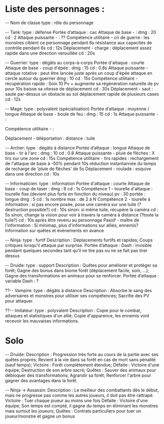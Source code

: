 # Liste des personnages :

-- Nom de classe
type : rôle du personnage

-- Tank:
type : défense
Portée d’attaque : cac
Attaque de base -  :
    dmg : 20
    cd : 2
Attaque puissante -  :
	??
Compétence utilitaire - cri de guerre :
    les monstres ciblent ce personnage pendant 6s
    résistance aux capacités de contrôle pendant 6s
    cd : 12s
Déplacement - charge :
    déplacement assez rapide dans une direction verouillée
    cd : 20s

-- Guerrier:
type : dégâts au corps-à-corps
Portée d'attaque : courte
Attaque de base - coup d'épée :
    dmg : 15
    cd : 0.8s
Attaque puissante - attaque rotative :
    peut être lancée juste après un coup d'épée
    attaque en cercle autour du guerrier
    dmg : 10
    cd : 15s
Compétence utilitaire - récupération rapide :
    Soin 10 Pv + augmente sa régénération naturelle de pv pour 10s
    baisse sa vitesse de déplacement
    cd : 30s
Déplacement - saut :
    saute par-dessus un obstacle au sol
    déplacement rapide de plusieurs cases
    cd : 12s

-- Mage:
type : polyvalent (spécialisation)
Portée d’attaque : moyenne / longue
Attaque de base - boule de feu :
    dmg : 15
    cd : 1s
Attaque puissante -  :

Compétence utilitaire -  :

Déplacement - téléportation :
    distance : tuile


-- Archer:
type : dégâts à distance
Portée d’attaque : longue
Attaque de base - tir à l'arc :
    dmg : 10
    cd : 0.8
Attaque puissante - pluie de flèches :
    X tirs sur une zone
    cd : 15s
Compétence utilitaire - tirs rapides :
    rechargement de l'attaque de base à -50% pendant 10s
    réduction instantannée du temps de recharge de 'pluie de flèches' de 5s
Déplacement - roulade :
    esquive dans une direction
    cd : 10s


-- Informaticien:
type : information
Portée d'attaque : courte
Attaque de base - coup de taser :
	dmg : 8
	cd : 1s
Compétence 1 - tourelle d'attaque :
	tourelle fixe (devient plus forte en fonction du niveau)
		pv : 30
		portée : longue
		dmg : 5
		cd : 1s
		nombre max : de 2 à N
Compétence 2 - tourelle à information :
	si pas encore posée, pose une caméra sur une tuile (?destruction possible?)	
		cd : 10s
	sinon:
		si même tuile, récupère la caméra
			cd : 5s
		sinon, change la vision pour voir à travers la caméra à distance (?toute la tuile?)
			cd : 10s après être revenu au personnage
Passif - maître de l'information :
	Si minimap, plus d'informations sur alliés, ennemis?
	Information sur quêtes et évènements en avance

-- Ninja:
type : furtif
Description :
    Déplacements furtifs et rapides;
    Coups critiques lorsqu'il attaque par surprise.
Portée d’attaque : 
Dash : invisible pendant quelques secondes tant qu’il ne tire pas ou ne se fait pas tirer dessus


-- Druide:
type : support
Description :
    Quêtes pour améliorer et protéger sa forêt;
    Gagne des bonus dans biome forêt (déplacement facile, soin, ...);
    Gagne des transformations en animaux pour se renforcer.
Portée d’attaque : variable
Dash : ?


??-- Vampire:
type : dégâts à distance
Description :
    Absorbe le sang des adversaires et monstres pour utiliser ses compétences;
    Sacrifie des PV pour attaquer.

??-- Imitateur:
type : polyvalent
Description : 
    Copie pour le combat, attaques et statistiques d'un allié;
    Copie d'apparence, les ennemis vont recevoir les mauvaises informations.

# Solo

-- Druide:
Description :
	Progression très forte au cours de la partie avec ses quêtes propres;
	Revient à la vie dans sa forêt en cas de mort sans pénalité (sauf temps);
Victoire :
	Forêt complètement étendue;
Défaite :
	Victoire d'une équipe;
	Destruction de son arbre sacré;
Quêtes :
	Sauver des animaux pour débloquer des transformations;
	Agrandir sa forêt;
	Renforcer l'arbre pour gagner des avantages dans la forêt


-- Ninja -> Assassin:
Description :
	Le meilleur des combattants dès le début, mais ne progresse pas
	comme les autres joueurs, il doit pas être rattrapé.
Victoire :
	Tuer chaque joueur au moins une fois
Défaite :
	Victoire d'une équipe;
	Son temps est compté, il gagne du temps en éliminant les monstres
	mais surtout les joueurs;
Quêtes :
	Contrats particuliers pour tuer un joueur/monstre et gagne un bonus
